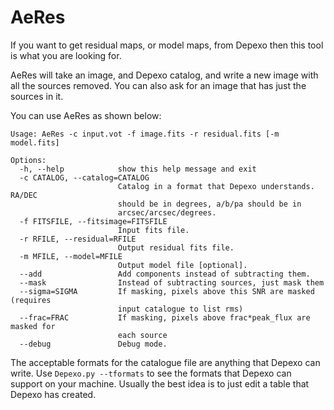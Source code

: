 # AeRes

If you want to get residual maps, or model maps, from Depexo then this tool is what you are looking for.

AeRes will take an image, and Depexo catalog, and write a new image with all the sources removed. You can also ask for an image that has just the sources in it.

You can use AeRes as shown below:

```
Usage: AeRes -c input.vot -f image.fits -r residual.fits [-m model.fits]

Options:
  -h, --help            show this help message and exit
  -c CATALOG, --catalog=CATALOG
                        Catalog in a format that Depexo understands. RA/DEC
                        should be in degrees, a/b/pa should be in
                        arcsec/arcsec/degrees.
  -f FITSFILE, --fitsimage=FITSFILE
                        Input fits file.
  -r RFILE, --residual=RFILE
                        Output residual fits file.
  -m MFILE, --model=MFILE
                        Output model file [optional].
  --add                 Add components instead of subtracting them.
  --mask                Instead of subtracting sources, just mask them
  --sigma=SIGMA         If masking, pixels above this SNR are masked (requires
                        input catalogue to list rms)
  --frac=FRAC           If masking, pixels above frac*peak_flux are masked for
                        each source
  --debug               Debug mode.
```

The acceptable formats for the catalogue file are anything that Depexo can write. Use `Depexo.py --tformats` to see the formats that Depexo can support on your machine. Usually the best idea is to just edit a table that Depexo has created.